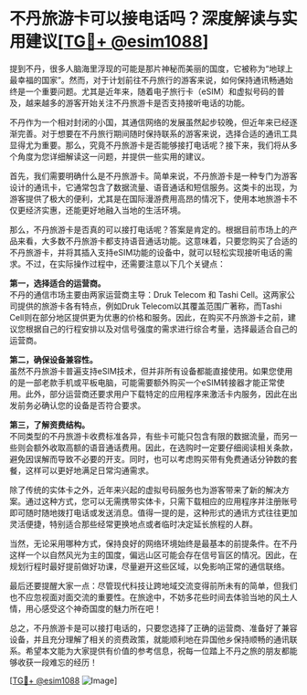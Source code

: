 # 不丹旅游卡可以接电话吗？深度解读与实用建议[[TG💪+ @esim1088](https://t.me/s/esim1088)]

提到不丹，很多人脑海里浮现的可能是那片神秘而美丽的国度，它被称为“地球上最幸福的国家”。然而，对于计划前往不丹旅行的游客来说，如何保持通讯畅通始终是一个重要问题。尤其是近年来，随着电子旅行卡（eSIM）和虚拟号码的普及，越来越多的游客开始关注不丹旅游卡是否支持接听电话的功能。

不丹作为一个相对封闭的小国，其通信网络的发展虽然起步较晚，但近年来已经逐渐完善。对于想要在不丹旅行期间随时保持联系的游客来说，选择合适的通讯工具显得尤为重要。那么，究竟不丹旅游卡是否能够接打电话呢？接下来，我们将从多个角度为您详细解读这一问题，并提供一些实用的建议。

首先，我们需要明确什么是不丹旅游卡。简单来说，不丹旅游卡是一种专门为游客设计的通讯卡，它通常包含了数据流量、语音通话和短信服务。这类卡的出现，为游客提供了极大的便利，尤其是在国际漫游费用高昂的情况下，使用本地旅游卡不仅更经济实惠，还能更好地融入当地的生活环境。

那么，不丹旅游卡是否真的可以接打电话呢？答案是肯定的。根据目前市场上的产品来看，大多数不丹旅游卡都支持语音通话功能。这意味着，只要您购买了合适的不丹旅游卡，并将其插入支持eSIM功能的设备中，就可以轻松实现接听电话的需求。不过，在实际操作过程中，还需要注意以下几个关键点：

**第一，选择适合的运营商。**  
不丹的通信市场主要由两家运营商主导：Druk Telecom 和 Tashi Cell。这两家公司提供的旅游卡各有特点，例如Druk Telecom以其覆盖范围广著称，而Tashi Cell则在部分地区提供更为优惠的价格和服务。因此，在购买不丹旅游卡之前，建议您根据自己的行程安排以及对信号强度的需求进行综合考量，选择最适合自己的运营商。

**第二，确保设备兼容性。**  
虽然不丹旅游卡普遍支持eSIM技术，但并非所有设备都能直接使用。如果您使用的是一部老款手机或平板电脑，可能需要额外购买一个eSIM转接器才能正常使用。此外，部分运营商还要求用户下载特定的应用程序来激活卡内服务，因此在出发前务必确认您的设备是否符合要求。

**第三，了解资费结构。**  
不同类型的不丹旅游卡收费标准各异，有些卡可能只包含有限的数据流量，而另一些则会额外收取高额的语音通话费用。因此，在选购时一定要仔细阅读相关条款，避免因误解而导致不必要的开支。同时，也可以考虑购买带有免费通话分钟数的套餐，这样可以更好地满足日常沟通需求。

除了传统的实体卡之外，近年来兴起的虚拟号码服务也为游客带来了新的解决方案。通过这种方式，您可以无需携带实体卡，只需下载相应的应用程序并注册账号即可随时随地拨打电话或发送消息。值得一提的是，这种形式的通讯方式往往更加灵活便捷，特别适合那些经常更换地点或者临时决定延长旅程的人群。

当然，无论采用哪种方式，保持良好的网络环境始终是最基本的前提条件。在不丹这样一个以自然风光为主的国度，偏远山区可能会存在信号盲区的情况。因此，在规划行程时最好提前做好功课，尽量避开这些区域，以免影响正常的通信联络。

最后还要提醒大家一点：尽管现代科技让跨地域交流变得前所未有的简单，但我们也不应忽视面对面交流的重要性。在旅途中，不妨多花些时间去体验当地的风土人情，用心感受这个神奇国度的魅力所在吧！

总之，不丹旅游卡是可以接打电话的，只要您选择了正确的运营商、准备好了兼容设备，并且充分理解了相关的资费政策，就能顺利地在异国他乡保持顺畅的通讯联系。希望本文能为大家提供有价值的参考信息，祝每一位踏上不丹之旅的朋友都能够收获一段难忘的经历！  

[[TG💪+ @esim1088](https://t.me/s/esim1088) ![Image](https://i.postimg.cc/4NQfJmqS/Snipaste-2025-05-13-00-14-12.png)]